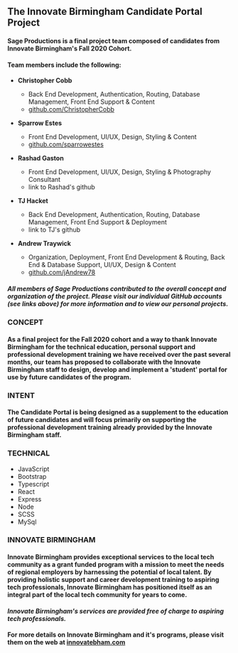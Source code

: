 ## The Innovate Birmingham Candidate Portal Project
  
  
#### Sage Productions is a final project team composed of candidates from Innovate Birmingham's Fall 2020 Cohort. 
#### Team members include the following:
  
- **Christopher Cobb**
    - Back End Development, Authentication, Routing, Database Management, Front End Support & Content
    - [github.com/ChristopherCobb](https://github.com/christophercobb)
  
- **Sparrow Estes**
    - Front End Development, UI/UX, Design, Styling & Content
    - [github.com/sparrowestes](https://github.com/sparrowestes)
  
- **Rashad Gaston**
    - Front End Development, UI/UX, Design, Styling & Photography Consultant
    - link to Rashad's github
  
- **TJ Hacket**
    - Back End Development, Authentication, Routing, Database Management, Front End Support & Deployment
    - link to TJ's github
  
- **Andrew Traywick**
    - Organization, Deployment, Front End Development & Routing, Back End & Database Support, UI/UX, Design & Content
    - [github.com/jAndrew78](https://github.com/jAndrew78)
  
##### All members of Sage Productions contributed to the overall concept and organization of the project. Please visit our individual GitHub accounts (see links above) for more information and to view our personal projects.  
  
  
### CONCEPT
#### As a final project for the Fall 2020 cohort and a way to thank Innovate Birmingham for the technical education, personal support and professional development training we have received over the past several months, our team has proposed to collaborate with the Innovate Birmingham staff to design, develop and implement a 'student' portal for use by future candidates of the program.  
  
  
### INTENT
#### The Candidate Portal is being designed as a supplement to the education of future candidates and will focus primarily on supporting the professional development training already provided by the Innovate Birmingham staff.  
  
  
### TECHNICAL
- JavaScript
- Bootstrap
- Typescript
- React
- Express
- Node
- SCSS
- MySql  
  
  
### INNOVATE BIRMINGHAM
#### Innovate Birmingham provides exceptional services to the local tech community as a grant funded program with a mission to meet the needs of regional employers by harnessing the potential of local talent. By providing holistic support and career development training to aspiring tech professionals, Innovate Birmingham has positioned itself as an integral part of the local tech community for years to come.
  
#### *Innovate Birmingham's services are provided free of charge to aspiring tech professionals.*
  
#### For more details on Innovate Birmingham and it's programs, please visit them on the web at [innovatebham.com](https://www.innovatebham.com/)  
  
